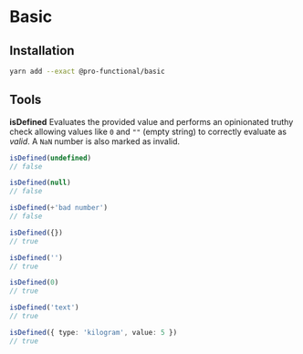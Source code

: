 # Basic

## Installation

```sh
yarn add --exact @pro-functional/basic
```

## Tools

**isDefined** Evaluates the provided value and performs an opinionated truthy
check allowing values like `0` and `""` (empty string) to correctly evaluate as
_valid_. A `NaN` number is also marked as invalid.

```ts
isDefined(undefined)
// false

isDefined(null)
// false

isDefined(+'bad number')
// false

isDefined({})
// true

isDefined('')
// true

isDefined(0)
// true

isDefined('text')
// true

isDefined({ type: 'kilogram', value: 5 })
// true
```

